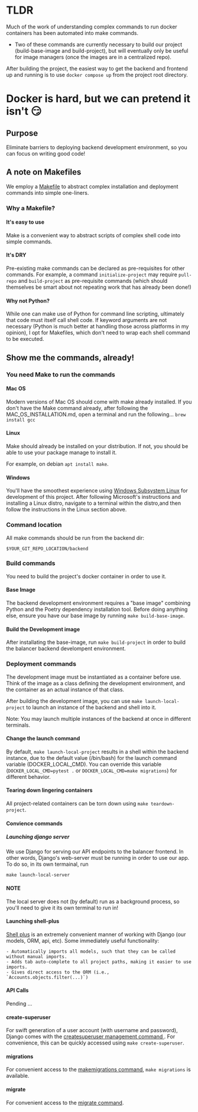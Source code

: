 # TLDR

Much of the work of understanding complex commands to run docker containers has been automated into make commands.

- Two of these commands are currently necessary to build our project (build-base-image and build-project), but will eventually only be useful for image managers (once the images are in a centralized repo).

After building the project, the easiest way to get the backend and frontend up and running is to use `docker compose up` from the project root directory.

# Docker is hard, but we can pretend it isn't 😏

## Purpose

Eliminate barriers to deploying backend development environment, so you can focus on writing good code!

## A note on Makefiles

We employ a [Makefile](../Makefile) to abstract complex installation and deployment commands into simple one-liners.

### Why a Makefile?

#### It's easy to use

Make is a convenient way to abstract scripts of complex shell code into simple commands.

#### It's DRY

Pre-existing make commands can be declared as pre-requisites for other commands. For example,
a command `initialize-project` may require `pull-repo` and `build-project` as pre-requisite commands (which should themselves be smart about not repeating work that has already been done!)

#### Why not Python?

While one can make use of Python for command line scripting, ultimately that code must itself call shell code. If keyword arguments are not necessary (Python is much better at handling those across platforms in my opinion), I opt for Makefiles, which don't need to wrap each shell command to be executed.

## Show me the commands, already!

### You need Make to run the commands

#### Mac OS

Modern versions of Mac OS should come with make already installed. If you don't have the Make command already, after following the MAC_OS_INSTALLATION.md, open a terminal and run the following...
`brew install gcc`

#### Linux

Make should already be installed on your distribution. If not, you should be able to use your package manage to install it.

For example, on debian
`apt install make`.

#### Windows

You'll have the smoothest experience using [Windows Subsystem Linux](https://learn.microsoft.com/en-us/windows/wsl/install) for development of this project. After following Microsoft's instructions and installing a Linux distro, navigate to a terminal within the distro,and then follow the instructions in the Linux section above.

### Command location

All make commands should be run from the backend dir:

```
$YOUR_GIT_REPO_LOCATION/backend
```

### Build commands

You need to build the project's docker container in order to use it.

#### Base Image

The backend development environment requires a "base image" combining Python and the Poetry dependency installation tool. Before doing anything else, ensure you have our base image by running
`make build-base-image`.

#### Build the Development image

After installating the base-image, run
`make build-project`
in order to build the balancer backend develompent environment.

### Deployment commands

The development image must be instantiated as a container before use. Think of the image as a class defining the development environment, and the container as an actual
instance of that class.

After building the development image, you can use
`make launch-local-project`
to launch an instance of the backend and shell into it.

Note: You may launch multiple instances of the backend at once in different terminals.

#### Change the launch command

By default, `make launch-local-project` results in a shell within the backend instance, due to the default value (/bin/bash) for the launch command variable (DOCKER_LOCAL_CMD). You can override this variable (`DOCKER_LOCAL_CMD=pytest .` or `DOCKER_LOCAL_CMD=make migrations`) for different behavior.

#### Tearing down lingering containers

All project-related containers can be torn down using `make teardown-project`.

#### Convience commands

##### Launching django server

We use Django for serving our API endpoints to the balancer frontend. In other words, Django's web-server must be running in order to use our app. To do so, in its own termainal, run

```
make launch-local-server
```

#### NOTE

The local server does not (by default) run as a background process, so you'll need to give it its own terminal to run in!

#### Launching shell-plus

[Shell plus](https://django-extensions.readthedocs.io/en/latest/shell_plus.html) is an extremely convenient manner of working with Django (our models, ORM, api, etc). Some immediately useful functionality:

    - Automatically imports all models, such that they can be called without manual imports.
    - Adds tab auto-complete to all project paths, making it easier to use imports.
    - Gives direct access to the ORM (i.e., `Accounts.objects.filter(...)`)

#### API Calls

Pending ...

#### create-superuser

For swift generation of a user account (with username and password), Django comes with the [createsuperuser management command ](https://docs.djangoproject.com/en/4.2/intro/tutorial02/). For convenience, this can be quickly accessed using `make create-superuser`.

#### migrations

For convenient access to the [makemigrations command](https://docs.djangoproject.com/en/4.2/ref/django-admin/#django-admin-makemigrations), `make migrations` is available.

#### migrate

For convenient access to the [migrate command](https://docs.djangoproject.com/en/4.2/ref/django-admin/#django-admin-migrate).
